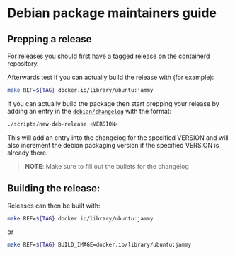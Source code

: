 # Debian package maintainers guide

## Prepping a release

For releases you should first have a tagged release on the
[containerd](https://github.com/containerd/containerd/releases)
repository.

Afterwards test if you can actually build the release with (for example):

```bash
make REF=${TAG} docker.io/library/ubuntu:jammy
```

If you can actually build the package then start prepping
your release by adding an entry in the [`debian/changelog`](changelog) with the
format:

```bash
./scripts/new-deb-release <VERSION>
```

This will add an entry into the changelog for the specified VERSION
and will also increment the debian packaging version if the specified
VERSION is already there.

> **NOTE**: Make sure to fill out the bullets for the changelog

## Building the release:

Releases can then be built with:

```bash
make REF=${TAG} docker.io/library/ubuntu:jammy
```

or

```bash
make REF=${TAG} BUILD_IMAGE=docker.io/library/ubuntu:jammy
```
